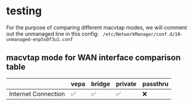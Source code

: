 # testing

For the purpose of comparing different macvtap modes, we will comment out the unmanaged line in this config: ` /etc/NetworkManager/conf.d/10-unmanaged-enp5s0f3u1.conf`

## macvtap mode for WAN interface comparison table

|    | vepa | bridge | private | passthru |
|:--|:-----|:-------|:--------|:-------- |
| Internet Connection | ✅ | ✅ | ✅ | ❌ |
